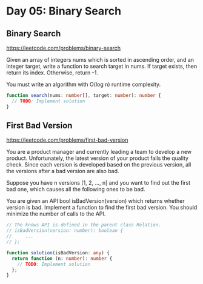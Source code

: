 # Day 05: Binary Search

## Binary Search

https://leetcode.com/problems/binary-search

Given an array of integers nums which is sorted in ascending order, and an integer target, write a function to search target in nums. If target exists, then return its index. Otherwise, return -1.

You must write an algorithm with O(log n) runtime complexity.

```ts
function search(nums: number[], target: number): number {
  // TODO: Implement solution
}
```

## First Bad Version

https://leetcode.com/problems/first-bad-version

You are a product manager and currently leading a team to develop a new product. Unfortunately, the latest version of your product fails the quality check. Since each version is developed based on the previous version, all the versions after a bad version are also bad.

Suppose you have n versions [1, 2, ..., n] and you want to find out the first bad one, which causes all the following ones to be bad.

You are given an API bool isBadVersion(version) which returns whether version is bad. Implement a function to find the first bad version. You should minimize the number of calls to the API.

```ts
// The knows API is defined in the parent class Relation.
// isBadVersion(version: number): boolean {
//     ...
// };

function solution(isBadVersion: any) {
  return function (n: number): number {
    // TODO: Implement solution
  };
}
```
